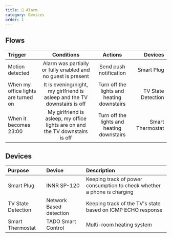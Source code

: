 ```yaml
---
title: 🚨 Alarm
category: Devices
order: 1
---
```


## Flows

| Trigger       | Conditions    | Actions | Devices |
|:------------- |:-------------:|:-------:| ------: |
| Motion detected | Alarm was partially or fully enabled and no guest is present | Send push notification<br>  | Smart Plug |
| When my office lights are turned on | It is evening/night, my girlfriend is asleep and the TV downstairs is off | Turn off the lights and heating downstairs | TV State Detection |
| When it becomes 23:00 | My girlfriend is asleep, my office lights are on and the TV downstairs is off | Turn off the lights and heating downstairs | Smart Thermostat |

## Devices

| Purpose | Device | Description |
|:------- | :----- | :---------- |
| Smart Plug | INNR SP-120 | Keeping track of power consumption to check whether a phone is charging |
| TV State Detection | Network Based detection | Keeping track of the TV's state based on ICMP ECHO response |
| Smart Thermostat | TADO Smart Control | Multi-room heating system |
